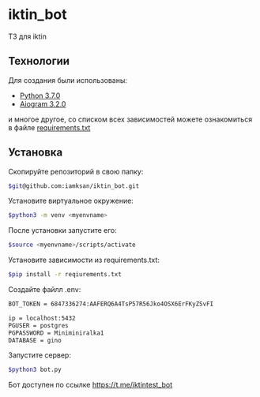 # iktin_bot

ТЗ для iktin

## Технологии

Для создания были использованы:
- [Python 3.7.0](https://www.python.org)
- [Aiogram 3.2.0](https://aiogram.dev/)

и многое другое, со списком всех зависимостей можете ознакомиться в файле [requirements.txt](https://github.com/iamksan/iktin_bot/blob/main/requirements.txt)

## Установка

Скопируйте репозиторий в свою папку:
```sh
$git@github.com:iamksan/iktin_bot.git
```

Установите виртуальное окружение:
```sh
$python3 -m venv <myenvname>
```

После установки запустите его:
```sh
$source <myenvname>/scripts/activate
```

Установите зависимости из requirements.txt:
```sh
$pip install -r reqiurements.txt
```

Создайте файлл .env:
```sh
BOT_TOKEN = 6847336274:AAFERQ6A4TsP57R56Jko4OSX6ErFKyZSvFI

ip = localhost:5432
PGUSER = postgres
PGPASSWORD = Miniminiralka1
DATABASE = gino
```

Запустите сервер:
```sh
$python3 bot.py
```


Бот доступен по ссылке https://t.me/iktintest_bot